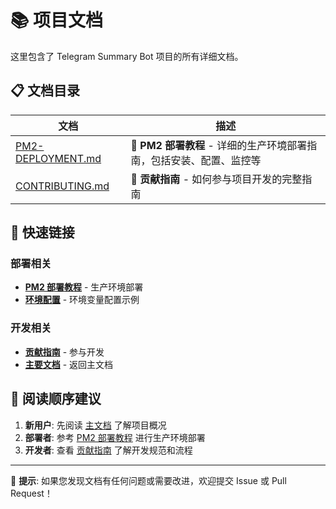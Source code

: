 # 📚 项目文档

这里包含了 Telegram Summary Bot 项目的所有详细文档。

## 📋 文档目录

| 文档 | 描述 |
|------|------|
| [PM2-DEPLOYMENT.md](PM2-DEPLOYMENT.md) | 🚀 **PM2 部署教程** - 详细的生产环境部署指南，包括安装、配置、监控等 |
| [CONTRIBUTING.md](CONTRIBUTING.md) | 🤝 **贡献指南** - 如何参与项目开发的完整指南 |

## 🔗 快速链接

### 部署相关
- **[PM2 部署教程](PM2-DEPLOYMENT.md)** - 生产环境部署
- **[环境配置](../env.example)** - 环境变量配置示例

### 开发相关
- **[贡献指南](CONTRIBUTING.md)** - 参与开发
- **[主要文档](../README.md)** - 返回主文档

## 📖 阅读顺序建议

1. **新用户**: 先阅读 [主文档](../README.md) 了解项目概况
2. **部署者**: 参考 [PM2 部署教程](PM2-DEPLOYMENT.md) 进行生产环境部署
3. **开发者**: 查看 [贡献指南](CONTRIBUTING.md) 了解开发规范和流程

---

📌 **提示**: 如果您发现文档有任何问题或需要改进，欢迎提交 Issue 或 Pull Request！ 